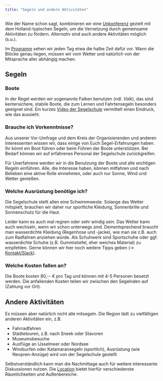 ```yaml
---
title: "Segeln und andere Aktivitäten"
---
```


Wie der Name schon sagt, kombinieren wir eine [Unkonferenz](../unkoferenz/) gezielt mit dem Holland-typischen Segeln, um die Vernetzung durch gemeinsame Aktivitäten zu fördern.
_Alternativ_ sind auch andere Aktivitäten möglich (s.u.).

Im [Programm](../programm/) sehen wir jeden Tag etwa die halbe Zeit dafür vor.
Wann die Blöcke genau liegen, müssen wir vom Wetter und natürlich von der Mitsprache aller abhängig machen.

## Segeln

### Boote

In der Regel werden wir sogenannte Falken benutzen (ndl. _Valk_), das sind kentersichere, stabile Boote, die zum Lernen und Fahrtensegeln besonders geeignet sind.
Ein kurzes [Video der Segelschule](https://www.youtube.com/watch?v=ksz7HmUoLCc&list=PLP_TspqtAAr82vOs5oul6WDEnbR_3f27Y&index=6) vermittelt einen Eindruck, wie das aussieht.

### Brauche ich Vorkenntnisse?

Aus unserer Vor-Umfrage und dem Kreis der Organisierenden und anderen Interessenten wissen wir, dass einige von Euch Segel-Erfahrungen haben. 
Ihr könnt ein Boot führen oder beim Führen der Boote unterstützen.
Bei Bedarf können wir auf erfahrenes Personal der Segelschule zurückgreifen.

Für Unerfahrene werden wir in die Benutzung der Boote und alle wichtigen Regeln einführen.
Alle, die Interesse haben, können mitfahren und nach Belieben eine aktive Rolle einnehmen, oder auch nur Sonne, Wind und Wetter genießen. 

### Welche Ausrüstung benötige ich?

Die Segelschule stellt allen eine Schwimmweste.
Solange das Wetter mitspielt, brauchen wir daher nur sportliche Kleidung, Sonnenbrille und Sonnenschutz für die Haut.

Leider kann es auch mal regnen oder sehr windig sein.
Das Wetter kann auch wechseln, wenn wir schon unterwegs sind.
Dementsprechend braucht man wasserdichte Kleidung (Regenhose und -jacke), wie man sie z.B. auch zum Radfahren anziehen würde.
Als Schuhwerk sind Sportschuhe oder ggf. wasserdichte Schuhe (z.B. Gummistiefel, eher weiches Material) zu empfehlen.
Gerne können wir hier noch weitere Tipps geben (-> [Kontakt/Slack](../kontakt/#Slack)).


### Welche Kosten fallen an?

Die Boote kosten 80,-- € pro Tag und können mit 4-5 Personen besetzt werden.
Die anfallenden Kosten teilen wir zwischen den Segelnden auf (Zahlung vor Ort).

## Andere Aktivitäten

Es müssen aber natürlich nicht alle mitsegeln.
Die Region lädt zu vielfältigen anderen Aktivitäten ein, z.B. 

* Fahrradfahren
* Städtetouren, z.B. nach Sneek oder Stavoren 
* Museumsbesuche
* Ausflüge an IJsselmeer oder Nordsee
* Windsurfen oder Katamaransegeln (sportlich), Ausrüstung (wie Neopren-Anzüge) wird von der Segelschule gestellt

Selbstverständlich kann man die Nachmittage auch für weitere interessante Diskussionen nutzen.
Die [Location](../location/) bietet hierfür verschiedenste Räumlichkeiten und Außenbereiche.